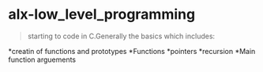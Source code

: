 # alx-low_level_programming
>starting to code in C.Generally the basics which includes:

*creatin of functions and prototypes
*Functions
*pointers
*recursion
*Main function arguements